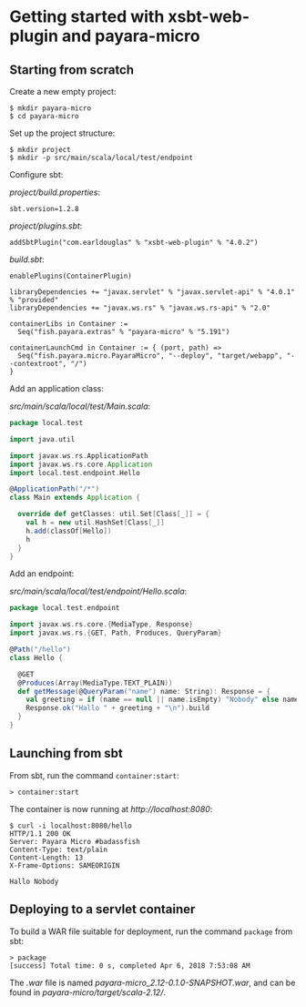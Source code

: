 # Getting started with xsbt-web-plugin and payara-micro

## Starting from scratch

Create a new empty project:

```
$ mkdir payara-micro
$ cd payara-micro
```

Set up the project structure:

```
$ mkdir project
$ mkdir -p src/main/scala/local/test/endpoint
```

Configure sbt:

*project/build.properties*:

```
sbt.version=1.2.8
```

*project/plugins.sbt*:

```
addSbtPlugin("com.earldouglas" % "xsbt-web-plugin" % "4.0.2")
```

*build.sbt*:

```
enablePlugins(ContainerPlugin)

libraryDependencies += "javax.servlet" % "javax.servlet-api" % "4.0.1" % "provided"
libraryDependencies += "javax.ws.rs" % "javax.ws.rs-api" % "2.0"

containerLibs in Container :=
  Seq("fish.payara.extras" % "payara-micro" % "5.191")

containerLaunchCmd in Container := { (port, path) =>
  Seq("fish.payara.micro.PayaraMicro", "--deploy", "target/webapp", "--contextroot", "/")
}
```

Add an application class:

*src/main/scala/local/test/Main.scala*:

```scala
package local.test

import java.util

import javax.ws.rs.ApplicationPath
import javax.ws.rs.core.Application
import local.test.endpoint.Hello

@ApplicationPath("/*")
class Main extends Application {

  override def getClasses: util.Set[Class[_]] = {
    val h = new util.HashSet[Class[_]]
    h.add(classOf[Hello])
    h
  }
}
```


Add an endpoint:

*src/main/scala/local/test/endpoint/Hello.scala*:

```scala
package local.test.endpoint

import javax.ws.rs.core.{MediaType, Response}
import javax.ws.rs.{GET, Path, Produces, QueryParam}

@Path("/hello")
class Hello {

  @GET
  @Produces(Array(MediaType.TEXT_PLAIN))
  def getMessage(@QueryParam("name") name: String): Response = {
    val greeting = if (name == null || name.isEmpty) "Nobody" else name
    Response.ok("Hallo " + greeting + "\n").build
  }
}
```

## Launching from sbt

From sbt, run the command `container:start`:

```
> container:start
```

The container is now running at *http://localhost:8080*:

```
$ curl -i localhost:8080/hello
HTTP/1.1 200 OK
Server: Payara Micro #badassfish
Content-Type: text/plain
Content-Length: 13
X-Frame-Options: SAMEORIGIN

Hallo Nobody
```

## Deploying to a servlet container

To build a WAR file suitable for deployment, run the command `package`
from sbt:

```
> package
[success] Total time: 0 s, completed Apr 6, 2018 7:53:08 AM
```

The *.war* file is named *payara-micro_2.12-0.1.0-SNAPSHOT.war*, and
can be found in *payara-micro/target/scala-2.12/*.

